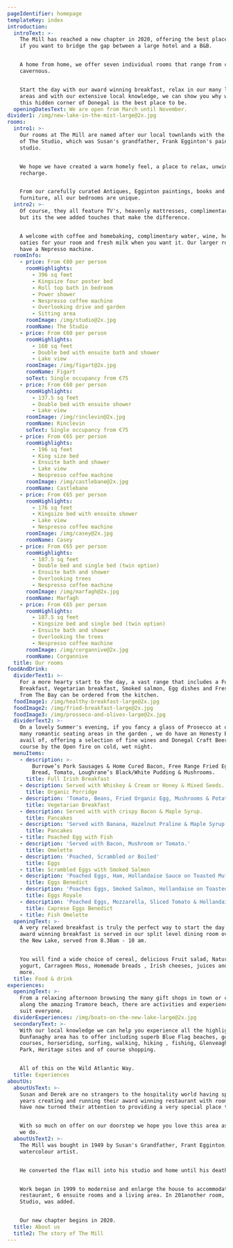 ```yaml
---
pageIdentifier: homepage
templateKey: index
introduction:
  introText: >-
    The Mill has reached a new chapter in 2020, offering the best place to stay
    if you want to bridge the gap between a large hotel and a B&B.


    A home from home, we offer seven individual rooms that range from cosy to
    cavernous.


    Start the day with our award winning breakfast, relax in our many lounge
    areas and with our extensive local knowledge, we can show you why we think
    this hidden corner of Donegal is the best place to be.
  openingDatesText: We are open from March until November.
divider1: /img/new-lake-in-the-mist-large@2x.jpg
rooms:
  intro1: >-
    Our rooms at The Mill are named after our local townlands with the exception
    of The Studio, which was Susan's grandfather, Frank Egginton's painting
    studio.


    We hope we have created a warm homely feel, a place to relax, unwind and
    recharge.


    From our carefully curated Antiques, Egginton paintings, books and
    furniture, all our bedrooms are unique.
  intro2: >-
    Of course, they all feature TV's, heavenly mattresses, complimentary wifi
    but its the wee added touches that make the difference.


    A welcome with coffee and homebaking, complimentary water, wine, homemade
    oaties for your room and fresh milk when you want it. Our larger rooms also
    have a Nepresso machine.
  roomInfo:
    - price: From €80 per person
      roomHighlights:
        - 396 sq feet
        - Kingsize four poster bed
        - Roll top bath in bedroom
        - Power shower
        - Nespresso coffee machine
        - Overlooking drive and garden
        - Sitting area
      roomImage: /img/studio@2x.jpg
      roomName: The Studio
    - price: From €60 per person
      roomHighlights:
        - 168 sq feet
        - Double bed with ensuite bath and shower
        - Lake view
      roomImage: /img/figart@2x.jpg
      roomName: Figart
      soText: Single occupancy from €75
    - price: From €60 per person
      roomHighlights:
        - 137.5 sq feet
        - Double bed with ensuite shower
        - Lake view
      roomImage: /img/rinclevin@2x.jpg
      roomName: Rinclevin
      soText: Single occupancy from €75
    - price: From €65 per person
      roomHighlights:
        - 196 sq feet
        - King size bed
        - Ensuite bath and shower
        - Lake view
        - Nespresso coffee machine
      roomImage: /img/castlebane@2x.jpg
      roomName: Castlebane
    - price: From €65 per person
      roomHighlights:
        - 176 sq feet
        - Kingsize bed with ensuite shower
        - Lake view
        - Nespresso coffee machine
      roomImage: /img/casey@2x.jpg
      roomName: Casey
    - price: From €65 per person
      roomHighlights:
        - 187.5 sq feet
        - Double bed and single bed (twin option)
        - Ensuite bath and shower
        - Overlooking trees
        - Nespresso coffee machine
      roomImage: /img/marfagh@2x.jpg
      roomName: Marfagh
    - price: From €65 per person
      roomHighlights:
        - 187.5 sq feet
        - Kingsize bed and single bed (twin option)
        - Ensuite bath and shower
        - Overlooking the trees
        - Nespresso coffee machine
      roomImage: /img/corgannive@2x.jpg
      roomName: Corgannive
  title: Our rooms
foodAndDrink:
  dividerText1: >-
    For a more hearty start to the day, a vast range that includes a Full Irish
    Breakfast, Vegetarian breakfast, Smoked salmon, Egg dishes and Fresh fish
    from The Bay can be ordered from the kitchen.
  foodImage1: /img/healthy-breakfast-large@2x.jpg
  foodImage2: /img/fried-breakfast-large@2x.jpg
  foodImage3: /img/prosseco-and-olives-large@2x.jpg
  dividerText2: >-
    On a lovely Summer's evening, if you fancy a glass of Prosecco at one of our
    many romantic seating areas in the garden , we do have an Honesty Bar for to
    avail of, offering a selection of fine wines and Donegal Craft Beers . Or of
    course by the Open fire on cold, wet night.
  menuItems:
    - description: >-
        Burrowe’s Pork Sausages & Home Cured Bacon, Free Range Fried Egg, Potato
        Bread, Tomato, Loughrane’s Black/White Pudding & Mushrooms.
      title: Full Irish Breakfast
    - description: Served with Whiskey & Cream or Honey & Mixed Seeds.
      title: Organic Porridge
    - description: 'Tomato, Beans, Fried Organic Egg, Mushrooms & Potato Bread.'
      title: Vegetarian Breakfast
    - description: Served with with crispy Bacon & Maple Syrup.
      title: Pancakes
    - description: 'Served with Banana, Hazelnut Praline & Maple Syrup.'
      title: Pancakes
    - title: Poached Egg with Fish
    - description: 'Served with Bacon, Mushroom or Tomato.'
      title: Omelette
    - description: 'Poached, Scrambled or Boiled'
      title: Eggs
    - title: Scrambled Eggs with Smoked Salmon
    - description: 'Poached Eggs, Ham, Hollandaise Sauce on Toasted Muffin.'
      title: Eggs Benedict
    - description: 'Poaches Eggs, Smoked Salmon, Hollandaise on Toasted Muffin.'
      title: Eggs Royale
    - description: 'Poached Eggs, Mozzarella, Sliced Tomato & Hollandaise Sauce.'
      title: Caprese Eggs Benedict
    - title: Fish Omelette
  openingText: >-
    A very relaxed breakfast is truly the perfect way to start the day. Our
    award winning breakfast is served in our split level dining room overlooking
    the New Lake, served from 8.30am - 10 am.


    You will find a wide choice of cereal, delicious Fruit salad, Natural
    yogurt, Carrageen Moss, Homemade breads , Irish cheeses, juices and much
    more.
  title: Food & drink
experiences:
  openingText: >-
    From a relaxing afternoon browsing the many gift shops in town or cantering
    along the amazing Tramore beach, there are activities and experiences to
    suit everyone.
  dividerExperiences: /img/boats-on-the-new-lake-large@2x.jpg
  secondaryText: >-
    With our local knowledge we can help you experience all the highlights that
    Dunfanaghy area has to offer including superb Blue Flag beaches, golf
    courses, horseriding, surfing, walking, hiking , fishing, Glenveagh National
    Park, Heritage sites and of course shopping.


    All of this on the Wild Atlantic Way.
  title: Experiences
aboutUs:
  aboutUsText: >-
    Susan and Derek are no strangers to the hospitality world having spent 20
    years creating and running their award winning restaurant with rooms. They
    have now turned their attention to providing a very special place to stay.


    With so much on offer on our doorstep we hope you love this area as much as
    we do.
  aboutUsText2: >-
    The Mill was bought in 1949 by Susan's Grandfather, Frant Egginton, a famous
    watercolour artist.


    He converted the flax mill into his studio and home until his death in 1990.


    Work began in 1999 to modernise and enlarge the house to accommodate a
    restaurant, 6 ensuite rooms and a living area. In 201another room,  The
    Studio, was added.


    Our new chapter begins in 2020.
  title: About us
  title2: The story of The Mill
---
```


